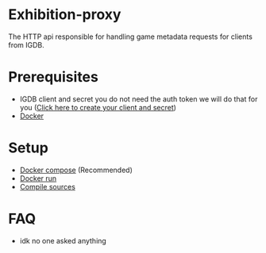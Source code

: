 # Exhibition-proxy
The HTTP api responsible for handling game metadata requests for clients from IGDB.

# Prerequisites
- IGDB client and secret you do not need the auth token we will do that for you ([Click here to create your client and secret](https://api-docs.igdb.com/#getting-started))
- [Docker](https://www.docker.com/)

# Setup
- [Docker compose](docs/setup/docker_compose_setup) (Recommended)
- [Docker run](docs/setup/docker_run_setup)
- [Compile sources]()


# FAQ
- idk no one asked anything